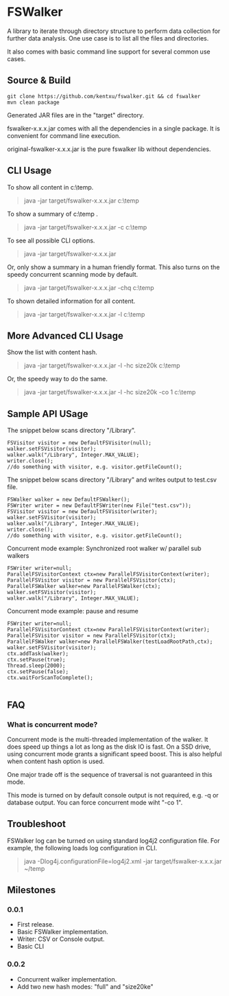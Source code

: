 # FSWalker

A library to iterate through directory structure to perform data collection for further data analysis. One use case is to list all the files and directories. 

It also comes with basic command line support for several common use cases.



## Source & Build

```
git clone https://github.com/kentxu/fswalker.git && cd fswalker
mvn clean package
```

Generated JAR files are in the "target" directory. 

fswalker-x.x.x.jar comes with all the dependencies in a single package. It is convenient for command line execution. 

original-fswalker-x.x.x.jar is the pure fswalker lib without dependencies.



## CLI Usage

To show all content in c:\temp.
> java -jar target/fswalker-x.x.x.jar c:\temp

To show a summary of c:\temp .
> java -jar target/fswalker-x.x.x.jar -c c:\temp

To see all possible CLI options.
> java -jar target/fswalker-x.x.x.jar 

Or, only show a summary in a human friendly format. This also turns on the speedy concurrent scanning mode by default.
> java -jar target/fswalker-x.x.x.jar -chq c:\temp

To shown detailed information for all content.
> java -jar target/fswalker-x.x.x.jar -l c:\temp


## More Advanced CLI Usage

Show the list with content hash.
> java -jar target/fswalker-x.x.x.jar -l -hc size20k c:\temp

Or, the speedy way to do the same.
> java -jar target/fswalker-x.x.x.jar -l -hc size20k -co 1 c:\temp

## Sample API USage

The snippet below scans directory "/Library".

```
FSVisitor visitor = new DefaultFSVisitor(null);
walker.setFSVisitor(visitor);
walker.walk("/Library", Integer.MAX_VALUE);
writer.close();
//do something with visitor, e.g. visitor.getFileCount();
```

The snippet below scans directory "/Library" and writes output to test.csv file.

```
FSWalker walker = new DefaultFSWalker();
FSWriter writer = new DefaultFSWriter(new File("test.csv"));
FSVisitor visitor = new DefaultFSVisitor(writer);
walker.setFSVisitor(visitor);
walker.walk("/Library", Integer.MAX_VALUE);
writer.close();
//do something with visitor, e.g. visitor.getFileCount();
```

Concurrent mode example: Synchronized root walker w/ parallel sub walkers

```
FSWriter writer=null;
ParallelFSVisitorContext ctx=new ParallelFSVisitorContext(writer);
ParallelFSVisitor visitor = new ParallelFSVisitor(ctx);
ParallelFSWalker walker=new ParallelFSWalker(ctx);
walker.setFSVisitor(visitor);
walker.walk("/Library", Integer.MAX_VALUE);
```

Concurrent mode example: pause and resume 

```
FSWriter writer=null;
ParallelFSVisitorContext ctx=new ParallelFSVisitorContext(writer);
ParallelFSVisitor visitor = new ParallelFSVisitor(ctx);
ParallelFSWalker walker=new ParallelFSWalker(testLoadRootPath,ctx);
walker.setFSVisitor(visitor);
ctx.addTask(walker);
ctx.setPause(true);
Thread.sleep(2000);
ctx.setPause(false);
ctx.waitForScanToComplete();
		
```


## FAQ
### What is concurrent mode?
Concurrent mode is the multi-threaded implementation of the walker. It does speed up things a lot as long as the disk IO is fast. On a SSD drive, using concurrent mode grants a significant speed boost. This is also helpful when content hash option is used.

One major trade off is the sequence of traversal is not guaranteed in this mode. 

This mode is turned on by default console output is not required, e.g. -q or database output. You can force concurrent mode wiht "-co 1". 

## Troubleshoot

FSWalker log can be turned on using standard log4j2 configuration file. For example, the following loads log configuration in CLI.
> java -Dlog4j.configurationFile=log4j2.xml  -jar target/fswalker-x.x.x.jar ~/temp


## Milestones
### 0.0.1
* First release. 
* Basic FSWalker implementation.
* Writer: CSV or Console output.
* Basic CLI 

### 0.0.2
* Concurrent walker implementation. 
* Add two new hash modes: "full" and "size20ke" 

